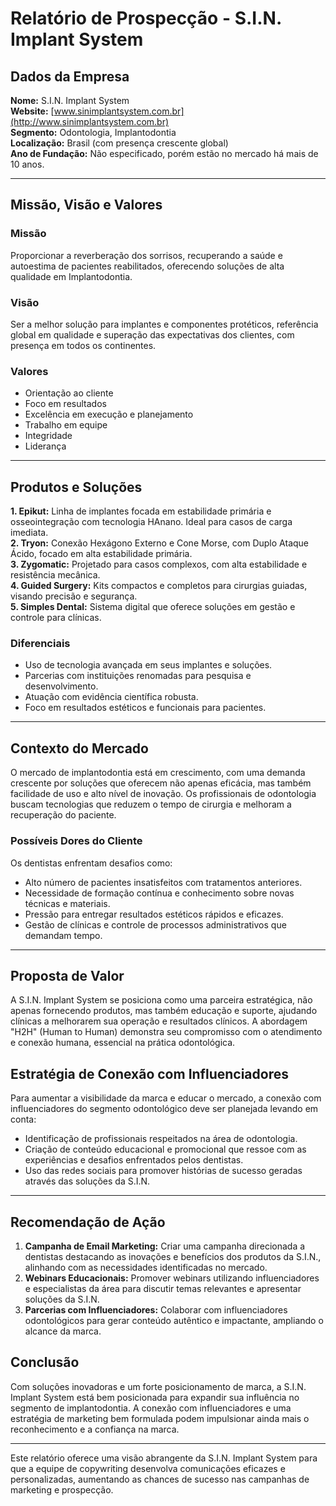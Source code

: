 # Relatório de Prospecção - S.I.N. Implant System

## Dados da Empresa
**Nome:** S.I.N. Implant System  
**Website:** [www.sinimplantsystem.com.br](http://www.sinimplantsystem.com.br)  
**Segmento:** Odontologia, Implantodontia  
**Localização:** Brasil (com presença crescente global)  
**Ano de Fundação:** Não especificado, porém estão no mercado há mais de 10 anos.

---

## Missão, Visão e Valores
### Missão
Proporcionar a reverberação dos sorrisos, recuperando a saúde e autoestima de pacientes reabilitados, oferecendo soluções de alta qualidade em Implantodontia.

### Visão
Ser a melhor solução para implantes e componentes protéticos, referência global em qualidade e superação das expectativas dos clientes, com presença em todos os continentes.

### Valores
- Orientação ao cliente
- Foco em resultados
- Excelência em execução e planejamento
- Trabalho em equipe
- Integridade
- Liderança

---

## Produtos e Soluções
**1. Epikut:** Linha de implantes focada em estabilidade primária e osseointegração com tecnologia HAnano. Ideal para casos de carga imediata.  
**2. Tryon:** Conexão Hexágono Externo e Cone Morse, com Duplo Ataque Ácido, focado em alta estabilidade primária.  
**3. Zygomatic:** Projetado para casos complexos, com alta estabilidade e resistência mecânica.  
**4. Guided Surgery:** Kits compactos e completos para cirurgias guiadas, visando precisão e segurança.  
**5. Simples Dental:** Sistema digital que oferece soluções em gestão e controle para clínicas.

### Diferenciais
- Uso de tecnologia avançada em seus implantes e soluções.
- Parcerias com instituições renomadas para pesquisa e desenvolvimento.
- Atuação com evidência científica robusta.
- Foco em resultados estéticos e funcionais para pacientes.

---

## Contexto do Mercado
O mercado de implantodontia está em crescimento, com uma demanda crescente por soluções que oferecem não apenas eficácia, mas também facilidade de uso e alto nível de inovação. Os profissionais de odontologia buscam tecnologias que reduzem o tempo de cirurgia e melhoram a recuperação do paciente.

### Possíveis Dores do Cliente
Os dentistas enfrentam desafios como:
- Alto número de pacientes insatisfeitos com tratamentos anteriores.
- Necessidade de formação contínua e conhecimento sobre novas técnicas e materiais.
- Pressão para entregar resultados estéticos rápidos e eficazes.
- Gestão de clínicas e controle de processos administrativos que demandam tempo.

---

## Proposta de Valor
A S.I.N. Implant System se posiciona como uma parceira estratégica, não apenas fornecendo produtos, mas também educação e suporte, ajudando clínicas a melhorarem sua operação e resultados clínicos. A abordagem "H2H" (Human to Human) demonstra seu compromisso com o atendimento e conexão humana, essencial na prática odontológica.

## Estratégia de Conexão com Influenciadores
Para aumentar a visibilidade da marca e educar o mercado, a conexão com influenciadores do segmento odontológico deve ser planejada levando em conta:
- Identificação de profissionais respeitados na área de odontologia.
- Criação de conteúdo educacional e promocional que ressoe com as experiências e desafios enfrentados pelos dentistas.
- Uso das redes sociais para promover histórias de sucesso geradas através das soluções da S.I.N.

---

## Recomendação de Ação
1. **Campanha de Email Marketing:** Criar uma campanha direcionada a dentistas destacando as inovações e benefícios dos produtos da S.I.N., alinhando com as necessidades identificadas no mercado.
2. **Webinars Educacionais:** Promover webinars utilizando influenciadores e especialistas da área para discutir temas relevantes e apresentar soluções da S.I.N.
3. **Parcerias com Influenciadores:** Colaborar com influenciadores odontológicos para gerar conteúdo autêntico e impactante, ampliando o alcance da marca.

## Conclusão
Com soluções inovadoras e um forte posicionamento de marca, a S.I.N. Implant System está bem posicionada para expandir sua influência no segmento de implantodontia.  A conexão com influenciadores e uma estratégia de marketing bem formulada podem impulsionar ainda mais o reconhecimento e a confiança na marca.

--- 

Este relatório oferece uma visão abrangente da S.I.N. Implant System para que a equipe de copywriting desenvolva comunicações eficazes e personalizadas, aumentando as chances de sucesso nas campanhas de marketing e prospecção.
